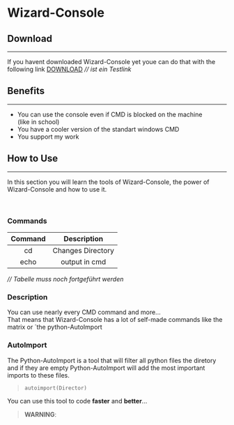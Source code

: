 # Wizard-Console

## Download

---

If you havent downloaded Wizard-Console yet youe can do that with the following link [DOWNLOAD](https://www.sipscale.me)
*// ist ein Testlink*  


## Benefits

---

- You can use the console even if CMD is blocked on the   machine  
(like in school)
- You have a cooler version of the standart windows CMD
- You support my work


## How to Use

---

In this section you will learn the tools of Wizard-Console, the power of Wizard-Console and how to use it.

&nbsp;

### Commands

| Command | Description |
|:-------:|:-----------:|
| cd      | Changes  Directory |
| echo    | output in cmd |

*// Tabelle muss noch fortgeführt werden*

### Description

You can use nearly every CMD command and more...  
That means that Wizard-Console has a lot of self-made commands like the matrix or ´the python-AutoImport  

### AutoImport

The Python-AutoImport is a tool that will filter all python files the diretory and if they are empty Python-AutoImport will add the most important imports to these files.  

> ```py
> autoimport(Director)
> ```

You can use this tool to code **faster** and **better**...  

> **WARNING**: 